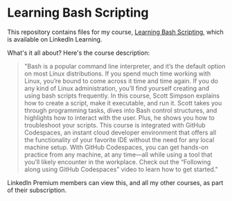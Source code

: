 # Learning Bash Scripting

This repository contains files for my course, [Learning Bash Scripting](https://www.linkedin.com/learning/learning-bash-scripting-26210777), which is available on LinkedIn Learning.

What's it all about? Here's the course description:

> "Bash is a popular command line interpreter, and it’s the default option on most Linux distributions. If you spend much time working with Linux, you’re bound to come across it time and time again. If you do any kind of Linux administration, you’ll find yourself creating and using bash scripts frequently. In this course, Scott Simpson explains how to create a script, make it executable, and run it. Scott takes you through programming tasks, dives into Bash control structures, and highlights how to interact with the user. Plus, he shows you how to troubleshoot your scripts. This course is integrated with GitHub Codespaces, an instant cloud developer environment that offers all the functionality of your favorite IDE without the need for any local machine setup. With GitHub Codespaces, you can get hands-on practice from any machine, at any time—all while using a tool that you’ll likely encounter in the workplace. Check out the “Following along using GitHub Codespaces” video to learn how to get started."

LinkedIn Premium members can view this, and all my other courses, as part of their subscription.
